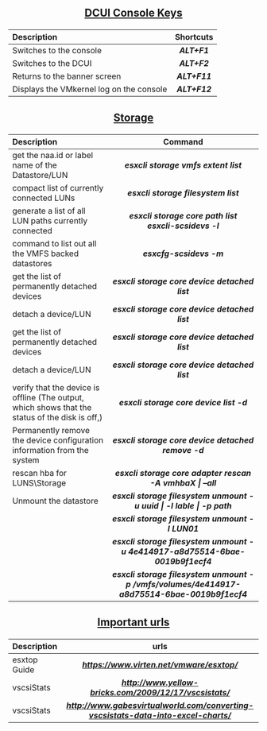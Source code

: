 ## <p align="center"><ins>DCUI Console Keys</ins></p>

| Description | Shortcuts|
| :--- | :---: |
| Switches to the console| ***ALT+F1***|
| Switches to the DCUI| ***ALT+F2***|
| Returns to the banner screen| ***ALT+F11***|
| Displays the VMkernel log on the console| ***ALT+F12***|

## <p align="center"><ins>Storage</ins></p>

| Description | Command |
| :--- | :---: |
| get the naa.id or label name of the Datastore/LUN | ***esxcli storage vmfs extent list*** <br />|
| compact list of currently connected LUNs |***esxcli storage filesystem list***|
| generate a list of all LUN paths currently connected | ***esxcli storage core path list***<br /> ***esxcli-scsidevs -l***|
| command to list out all the VMFS backed datastores | ***esxcfg-scsidevs -m*** |
| get the list of permanently detached devices | ***esxcli storage core device detached list*** |
| detach a device/LUN | ***esxcli storage core device detached list*** |
| get the list of permanently detached devices | ***esxcli storage core device detached list***|
| detach a device/LUN | ***esxcli storage core device detached list***|
| verify that the device is offline (The output, which shows that the status of the disk is off,) | ***esxcli storage core device list -d <NAA ID>***|
| Permanently remove the device configuration information from the system | ***esxcli storage core device detached remove -d <NAA ID>***|
| rescan hba for LUNS\Storage | ***esxcli storage core adapter rescan -A vmhbaX \| –all*** |
| Unmount the datastore | ***esxcli storage filesystem unmount -u uuid \| -l lable \| -p path***|
|| ***esxcli storage filesystem unmount -l LUN01*** |
|| ***esxcli storage filesystem unmount -u 4e414917-a8d75514-6bae-0019b9f1ecf4***|
|| ***esxcli storage filesystem unmount -p /vmfs/volumes/4e414917-a8d75514-6bae-0019b9f1ecf4***|

## <p align="center"><ins>Important urls</ins></p>

| Description | urls|
| :--- | :---: |
| esxtop Guide | ***https://www.virten.net/vmware/esxtop/*** |
| vscsiStats   | ***http://www.yellow-bricks.com/2009/12/17/vscsistats/***|
| vscsiStats   | ***http://www.gabesvirtualworld.com/converting-vscsistats-data-into-excel-charts/***|
 
